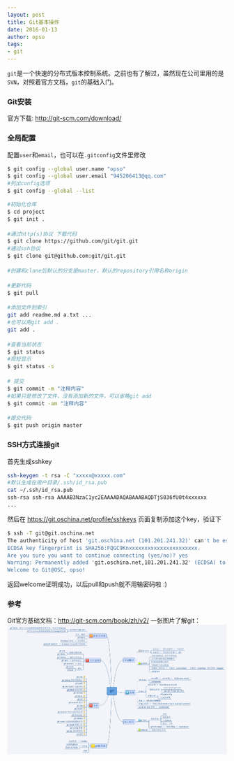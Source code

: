 ```yaml
---
layout: post
title: Git基本操作
date: 2016-01-13
author: opso
tags:
- git
---
```


`git`是一个快速的分布式版本控制系统。之前也有了解过，虽然现在公司里用的是`SVN`，对照着官方文档，`git`的基础入门。

<!--more-->

### Git安装
官方下载: <http://git-scm.com/download/>

### 全局配置
配置`user`和`email`，也可以在`.gitconfig`文件里修改

```bash
$ git config --global user.name "opso"
$ git config --global user.email "945206413@qq.com"
#列出config选项
$ git config --global --list
```


```bash
#初始化仓库
$ cd project
$ git init .

#通过http(s)协议 下载代码
$ git clone https://github.com/git/git.git
#通过ssh协议
$ git clone git@github.com:git/git.git

#创建和clone后默认的分支是master，默认的repository引用名称origin

#更新代码
$ git pull

#添加文件到索引
git add readme.md a.txt ...
#也可以用git add .
git add .

#查看当前状态
$ git status
#简短显示
$ git status -s

# 提交
$ git commit -m "注释内容"
#如果只是修改了文件，没有添加新的文件，可以省略git add
$ git commit -am "注释内容"

#提交代码
$ git push origin master
```


### SSH方式连接git
首先生成sshkey

```bash
ssh-keygen -t rsa -C "xxxxx@xxxxx.com"
#默认生成在用户目录/.ssh/id_rsa.pub
cat ~/.ssh/id_rsa.pub
ssh-rsa ssh-rsa AAAAB3NzaC1yc2EAAAADAQABAAABAQDTjS036fU0t4xxxxxx
...
```
然后在 https://git.oschina.net/profile/sshkeys 页面复制添加这个key，验证下

```bash
$ ssh -T git@git.oschina.net
The authenticity of host 'git.oschina.net (101.201.241.32)' can't be established.
ECDSA key fingerprint is SHA256:FQGC9Knxxxxxxxxxxxxxxxxxxxxxx.
Are you sure you want to continue connecting (yes/no)? yes
Warning: Permanently added 'git.oschina.net,101.201.241.32' (ECDSA) to the list of known hosts.
Welcome to Git@OSC, opso!
```

返回welcome证明成功，以后pull和push就不用输密码啦 :)

### 参考

Git官方基础文档：<http://git-scm.com/book/zh/v2/>
一张图片了解git：
![git_map](/images/git_map.png)